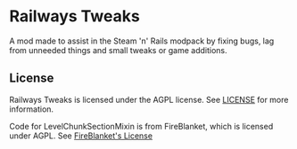 # Railways Tweaks

A mod made to assist in the Steam 'n' Rails modpack by fixing bugs, lag from unneeded things and small tweaks or game additions.

## License
Railways Tweaks is licensed under the AGPL license. See [LICENSE](LICENSE) for more information.

Code for LevelChunkSectionMixin is from FireBlanket, which is licensed under AGPL. See [FireBlanket's License](https://github.com/ModFest/fireblanket/blob/b1180ea2cee7153aeb3f408bda946e1a52162ef7/LICENSE.AGPL.md)